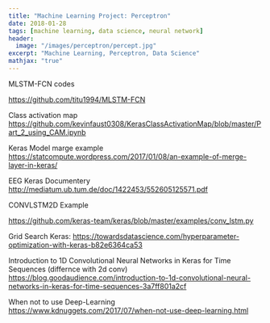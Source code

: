 ```yaml
---
title: "Machine Learning Project: Perceptron"
date: 2018-01-28
tags: [machine learning, data science, neural network]
header:
  image: "/images/perceptron/percept.jpg"
excerpt: "Machine Learning, Perceptron, Data Science"
mathjax: "true"
---
```


MLSTM-FCN codes

https://github.com/titu1994/MLSTM-FCN

Class activation map
https://github.com/kevinfaust0308/KerasClassActivationMap/blob/master/Part_2_using_CAM.ipynb

Keras Model marge example
https://statcompute.wordpress.com/2017/01/08/an-example-of-merge-layer-in-keras/

EEG Keras Documentery
http://mediatum.ub.tum.de/doc/1422453/552605125571.pdf

CONVLSTM2D Example

https://github.com/keras-team/keras/blob/master/examples/conv_lstm.py

Grid Search Keras:
https://towardsdatascience.com/hyperparameter-optimization-with-keras-b82e6364ca53

Introduction to 1D Convolutional Neural Networks in Keras for Time Sequences (differnce with 2d conv)
https://blog.goodaudience.com/introduction-to-1d-convolutional-neural-networks-in-keras-for-time-sequences-3a7ff801a2cf

When not to use Deep-Learning
https://www.kdnuggets.com/2017/07/when-not-use-deep-learning.html
